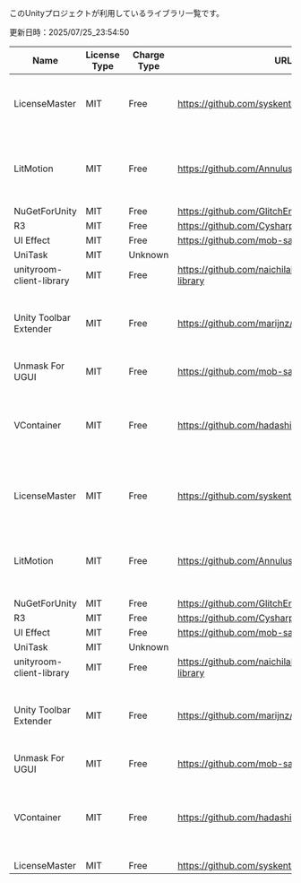 このUnityプロジェクトが利用しているライブラリ一覧です。


更新日時：2025/07/25_23:54:50

| Name  | License Type | Charge Type | URL1 | URL2 | Memo1 | Use Lib | Add Date |
| -------------  | ------------- | ------------- | ------------- | ------------- | ------------- | ------------- | ------------- |
| LicenseMaster | MIT | Free | https://github.com/syskentokyo/unitylicensemaster |  | Unity Editor extension for managing library licenses |  | 2025/06/16_18:30:00 |
| LitMotion | MIT | Free | https://github.com/AnnulusGames/LitMotion |  | Lightning-fast and Zero Allocation Tween Library for Unity |  | 2025/06/16_18:30:00 |
| NuGetForUnity | MIT | Free | https://github.com/GlitchEnzo/NuGetForUnity |  |  |  | 2024/12/06_10:13:18 |
| R3 | MIT | Free | https://github.com/Cysharp/R3 |  |  |  | 2024/12/06_10:05:44 |
| UI Effect | MIT | Free | https://github.com/mob-sakai/UIEffect |  |  |  | 2024/12/06_11:53:34 |
| UniTask | MIT | Unknown |  |  |  |  | 2025/01/05_22:01:14 |
| unityroom-client-library | MIT | Free | https://github.com/naichilab/unityroom-client-library |  |  |  | 2024/12/06_10:05:44 |
| Unity Toolbar Extender | MIT | Free | https://github.com/marijnz/unity-toolbar-extender |  | Extends the Unity Toolbar with your custom Editor GUI code |  | 2025/06/17_12:00:00 |
| Unmask For UGUI | MIT | Free | https://github.com/mob-sakai/UnmaskForUGUI |  |  |  | 2024/12/06_11:53:34 |
| VContainer | MIT | Free | https://github.com/hadashiA/VContainer |  | A fast DI (Dependency Injection) library running on Unity Game Engine |  | 2025/06/16_18:30:00 |
| LicenseMaster | MIT | Free | https://github.com/syskentokyo/unitylicensemaster |  | Unity Editor extension for managing library licenses |  | 2025/06/16_18:30:00 |
| LitMotion | MIT | Free | https://github.com/AnnulusGames/LitMotion |  | Lightning-fast and Zero Allocation Tween Library for Unity |  | 2025/06/16_18:30:00 |
| NuGetForUnity | MIT | Free | https://github.com/GlitchEnzo/NuGetForUnity |  |  |  | 2024/12/06_10:13:18 |
| R3 | MIT | Free | https://github.com/Cysharp/R3 |  |  |  | 2024/12/06_10:05:44 |
| UI Effect | MIT | Free | https://github.com/mob-sakai/UIEffect |  |  |  | 2024/12/06_11:53:34 |
| UniTask | MIT | Unknown |  |  |  |  | 2025/01/05_22:01:14 |
| unityroom-client-library | MIT | Free | https://github.com/naichilab/unityroom-client-library |  |  |  | 2024/12/06_10:05:44 |
| Unity Toolbar Extender | MIT | Free | https://github.com/marijnz/unity-toolbar-extender |  | Extends the Unity Toolbar with your custom Editor GUI code |  | 2025/06/17_12:00:00 |
| Unmask For UGUI | MIT | Free | https://github.com/mob-sakai/UnmaskForUGUI |  |  |  | 2024/12/06_11:53:34 |
| VContainer | MIT | Free | https://github.com/hadashiA/VContainer |  | A fast DI (Dependency Injection) library running on Unity Game Engine |  | 2025/06/16_18:30:00 |
| LicenseMaster | MIT | Free | https://github.com/syskentokyo/unitylicensemaster |  |  |  | 2023/04/14_01:32:26 |
